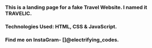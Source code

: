 ### This is a landing page for a fake Travel Website. I named it TRAVELIC.

### Technologies Used: HTML, CSS & JavaScript.

### Find me on InstaGram- []@electrifying_codes.

[Instagram]: [https://www.instagram.com/electrifying_codes/]
